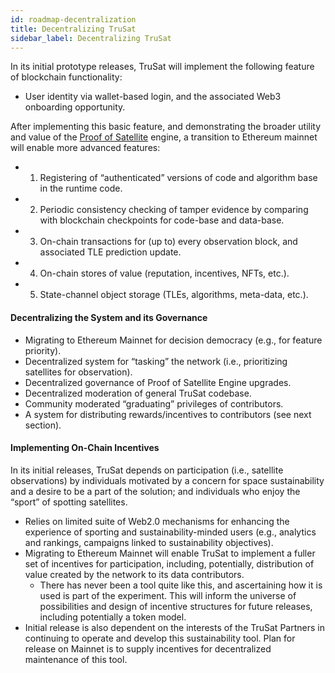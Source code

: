 ```yaml
---
id: roadmap-decentralization
title: Decentralizing TruSat
sidebar_label: Decentralizing TruSat
---
```


In its initial prototype releases, TruSat will implement the following feature of blockchain functionality:

- User identity via wallet-based login, and the associated Web3 onboarding opportunity.

After implementing this basic feature, and demonstrating the broader utility and value of the [Proof of Satellite](proof-of-sat) engine, a transition to Ethereum mainnet will enable more advanced features:

- 1. Registering of “authenticated” versions of code and algorithm base in the runtime code.
- 2. Periodic consistency checking of tamper evidence by comparing with blockchain checkpoints for code-base and data-base.
- 3. On-chain transactions for (up to) every observation block, and associated TLE prediction update.
- 4. On-chain stores of value (reputation, incentives, NFTs, etc.).
- 5. State-channel object storage (TLEs, algorithms, meta-data, etc.).



#### Decentralizing the System and its Governance

- Migrating to Ethereum Mainnet for decision democracy (e.g., for feature priority).
- Decentralized system for “tasking” the network (i.e., prioritizing satellites for observation).
- Decentralized governance of Proof of Satellite Engine upgrades.
- Decentralized moderation of general TruSat codebase.
- Community moderated “graduating” privileges of contributors.
- A system for distributing rewards/incentives to contributors (see next section).

#### Implementing On-Chain Incentives

In its initial releases, TruSat depends on participation (i.e., satellite observations) by individuals motivated by a concern for space sustainability and a desire to be a part of the solution; and individuals who enjoy the “sport” of spotting satellites.

- Relies on limited suite of Web2.0 mechanisms for enhancing the experience of sporting and sustainability-minded users (e.g., analytics and rankings, campaigns linked to sustainability objectives).
- Migrating to Ethereum Mainnet will enable TruSat to implement a fuller set of incentives for participation, including, potentially, distribution of value created by the network to its data contributors.
  - There has never been a tool quite like this, and ascertaining how it is used is part of the experiment. This will inform the universe of possibilities and design of incentive structures for future releases, including potentially a token model.
- Initial release is also dependent on the interests of the TruSat Partners in continuing to operate and develop this sustainability tool. Plan for release on Mainnet is to supply incentives for decentralized maintenance of this tool.
